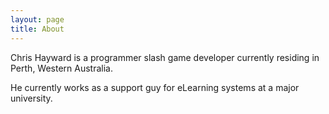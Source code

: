 ```yaml
---
layout: page
title: About
---
```


Chris Hayward is a programmer slash game developer currently residing in Perth, Western Australia.

He currently works as a support guy for eLearning systems at a major university.